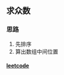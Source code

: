 ## 求众数
### 思路

1. 先排序
2. 算出数组中间位置


#### [leetcode](https://leetcode-cn.com/problems/majority-element/)





